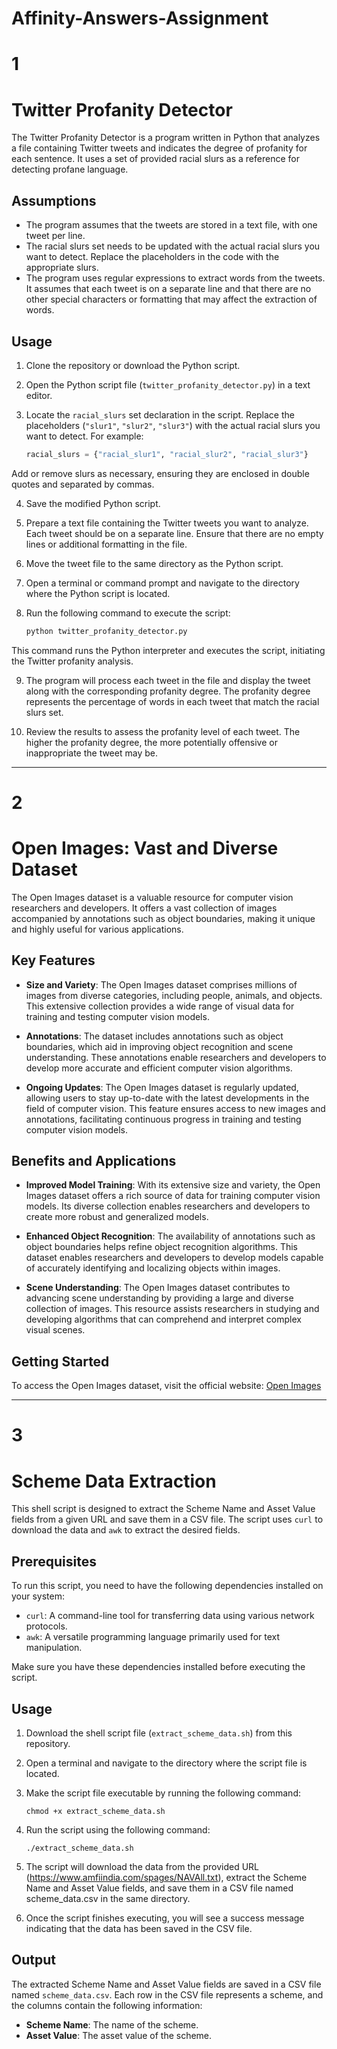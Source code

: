 # Affinity-Answers-Assignment
# 1

# Twitter Profanity Detector

The Twitter Profanity Detector is a program written in Python that analyzes a file containing Twitter tweets and indicates the degree of profanity for each sentence. It uses a set of provided racial slurs as a reference for detecting profane language.

## Assumptions

- The program assumes that the tweets are stored in a text file, with one tweet per line.
- The racial slurs set needs to be updated with the actual racial slurs you want to detect. Replace the placeholders in the code with the appropriate slurs.
- The program uses regular expressions to extract words from the tweets. It assumes that each tweet is on a separate line and that there are no other special characters or formatting that may affect the extraction of words.

## Usage

1. Clone the repository or download the Python script.

2. Open the Python script file (`twitter_profanity_detector.py`) in a text editor.

3. Locate the `racial_slurs` set declaration in the script. Replace the placeholders (`"slur1"`, `"slur2"`, `"slur3"`) with the actual racial slurs you want to detect. For example:

   ```python
   racial_slurs = {"racial_slur1", "racial_slur2", "racial_slur3"}
Add or remove slurs as necessary, ensuring they are enclosed in double quotes and separated by commas.

4. Save the modified Python script.

5. Prepare a text file containing the Twitter tweets you want to analyze. Each tweet should be on a separate line. Ensure that there are no empty lines or additional formatting in the file.

6. Move the tweet file to the same directory as the Python script.

7. Open a terminal or command prompt and navigate to the directory where the Python script is located.

8. Run the following command to execute the script:

   ```python
   python twitter_profanity_detector.py
 This command runs the Python interpreter and executes the script, initiating the Twitter profanity analysis.

9. The program will process each tweet in the file and display the tweet along with the corresponding profanity degree. The profanity degree represents the percentage of words in each tweet that match the racial slurs set.

10. Review the results to assess the profanity level of each tweet. The higher the profanity degree, the more potentially offensive or inappropriate the tweet may be.

---

# 2
# Open Images: Vast and Diverse Dataset

The Open Images dataset is a valuable resource for computer vision researchers and developers. It offers a vast collection of images accompanied by annotations such as object boundaries, making it unique and highly useful for various applications.

## Key Features

- **Size and Variety**: The Open Images dataset comprises millions of images from diverse categories, including people, animals, and objects. This extensive collection provides a wide range of visual data for training and testing computer vision models.

- **Annotations**: The dataset includes annotations such as object boundaries, which aid in improving object recognition and scene understanding. These annotations enable researchers and developers to develop more accurate and efficient computer vision algorithms.

- **Ongoing Updates**: The Open Images dataset is regularly updated, allowing users to stay up-to-date with the latest developments in the field of computer vision. This feature ensures access to new images and annotations, facilitating continuous progress in training and testing computer vision models.

## Benefits and Applications

- **Improved Model Training**: With its extensive size and variety, the Open Images dataset offers a rich source of data for training computer vision models. Its diverse collection enables researchers and developers to create more robust and generalized models.

- **Enhanced Object Recognition**: The availability of annotations such as object boundaries helps refine object recognition algorithms. This dataset enables researchers and developers to develop models capable of accurately identifying and localizing objects within images.

- **Scene Understanding**: The Open Images dataset contributes to advancing scene understanding by providing a large and diverse collection of images. This resource assists researchers in studying and developing algorithms that can comprehend and interpret complex visual scenes.

## Getting Started

To access the Open Images dataset, visit the official website: [Open Images](https://opensource.google/projects/open-images-dataset)

---

# 3
# Scheme Data Extraction

This shell script is designed to extract the Scheme Name and Asset Value fields from a given URL and save them in a CSV file. The script uses `curl` to download the data and `awk` to extract the desired fields.

## Prerequisites

To run this script, you need to have the following dependencies installed on your system:

- `curl`: A command-line tool for transferring data using various network protocols.
- `awk`: A versatile programming language primarily used for text manipulation.

Make sure you have these dependencies installed before executing the script.

## Usage

1. Download the shell script file (`extract_scheme_data.sh`) from this repository.

2. Open a terminal and navigate to the directory where the script file is located.

3. Make the script file executable by running the following command:

   ```shell
   chmod +x extract_scheme_data.sh
   
4. Run the script using the following command:
   ```shell
   ./extract_scheme_data.sh
   
6. The script will download the data from the provided URL (https://www.amfiindia.com/spages/NAVAll.txt), extract the Scheme Name and Asset Value fields, and save them in a CSV file named scheme_data.csv in the same directory.

6. Once the script finishes executing, you will see a success message indicating that the data has been saved in the CSV file.

## Output

The extracted Scheme Name and Asset Value fields are saved in a CSV file named `scheme_data.csv`. Each row in the CSV file represents a scheme, and the columns contain the following information:

- **Scheme Name**: The name of the scheme.
- **Asset Value**: The asset value of the scheme.
